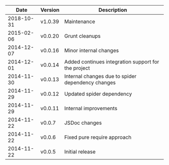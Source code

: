 | Date        | Version | Description |
| ----------- | ------- | ----------- |
| 2018-10-31  | v1.0.39 | Maintenance |
| 2015-02-06  | v0.0.20 | Grunt cleanups |
| 2014-12-07  | v0.0.16 | Minor internal changes |
| 2014-12-01  | v0.0.14 | Added continues integration support for the project |
| 2014-11-30  | v0.0.13 | Internal changes due to spider dependency changes |
| 2014-11-29  | v0.0.12 | Updated spider dependency |
| 2014-11-29  | v0.0.11 | Internal improvements |
| 2014-11-22  | v0.0.7  | JSDoc changes |
| 2014-11-22  | v0.0.6  | Fixed pure require approach |
| 2014-11-22  | v0.0.5  | Initial release |
